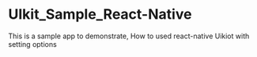 # UIkit_Sample_React-Native
This is a sample app to demonstrate, How to used react-native Uikiot with setting options 
